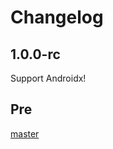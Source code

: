# Changelog

## 1.0.0-rc
Support Androidx!

## Pre
[master](https://github.com/JantHsueh/Fragmentation/blob/master/CHANGELOG.md)
